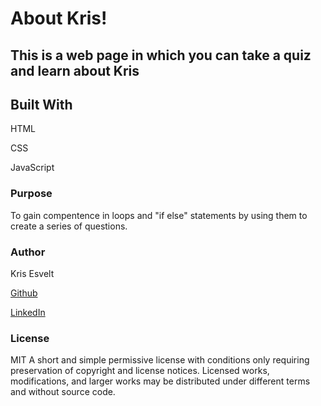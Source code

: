 # About Kris!

## This is a web page in which you can take a quiz and learn about Kris

## Built With

HTML

CSS

JavaScript

### Purpose

To gain compentence in loops and "if else" statements by using them to create a series of questions.

### Author

Kris Esvelt

[Github](https://github.com/kris3579)

[LinkedIn](https://www.linkedin.com/in/kristianesvelt/)

### License

MIT A short and simple permissive license with conditions only requiring preservation of copyright and license notices. Licensed works, modifications, and larger works may be distributed under different terms and without source code.